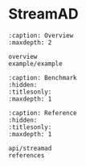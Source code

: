 
# StreamAD

```{toctree}
:caption: Overview
:maxdepth: 2

overview
example/example
```



```{toctree}
:caption: Benchmark
:hidden:
:titlesonly:
:maxdepth: 1

```





```{toctree}
:caption: Reference
:hidden:
:titlesonly:
:maxdepth: 1

api/streamad
references
```